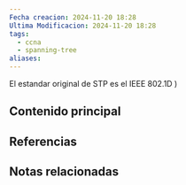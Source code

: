 ```yaml
---
Fecha creacion: 2024-11-20 18:28
Ultima Modificacion: 2024-11-20 18:28
tags:
  - ccna
  - spanning-tree
aliases:
---
```

El estandar original de STP es el IEEE 802.1D 
)


## Contenido principal

## Referencias

## Notas relacionadas

